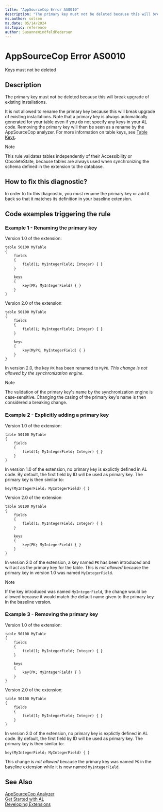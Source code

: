 ```yaml
---
title: "AppSourceCop Error AS0010"
description: "The primary key must not be deleted because this will break upgrade of existing installations."
ms.author: solsen
ms.date: 05/14/2024
ms.topic: reference
author: SusanneWindfeldPedersen
---
```

[//]: # (START>DO_NOT_EDIT)
[//]: # (IMPORTANT:Do not edit any of the content between here and the END>DO_NOT_EDIT.)
[//]: # (Any modifications should be made in the .xml files in the ModernDev repo.)
# AppSourceCop Error AS0010
Keys must not be deleted

## Description
The primary key must not be deleted because this will break upgrade of existing installations.

[//]: # (IMPORTANT: END>DO_NOT_EDIT)

It is not allowed to rename the primary key because this will break upgrade of existing installations. Note that a primary key is always automatically generated for your table even if you do not specify any keys in your AL code. Removing the primary key will then be seen as a rename by the AppSourceCop analyzer. For more information on table keys, see [Table Keys](../devenv-table-keys.md).

> [!NOTE]  
> This rule validates tables independently of their Accessibility or ObsoleteState, because tables are always used when synchronizing the schema defined in the extension to the database.

## How to fix this diagnostic?

In order to fix this diagnostic, you must rename the primary key or add it back so that it matches its definition in your baseline extension.

## Code examples triggering the rule

### Example 1 - Renaming the primary key

Version 1.0 of the extension:

```AL
table 50100 MyTable
{
    fields
    {
        field(1; MyIntegerField; Integer) { }
    }

    keys
    {
        key(PK; MyIntegerField) { }
    }
}
```

Version 2.0 of the extension:

```AL
table 50100 MyTable
{
    fields
    {
        field(1; MyIntegerField; Integer) { }
    }

    keys
    {
        key(MyPK; MyIntegerField) { }
    }
}
```

In version 2.0, the key `PK` has been renamed to `MyPK`. *This change is not allowed by the synchronization engine*.

> [!NOTE]
> The validation of the primary key's name by the synchronization engine is case-sensitive. Changing the casing of the primary key's name is then considered a breaking change.

### Example 2 - Explicitly adding a primary key

Version 1.0 of the extension:

```AL
table 50100 MyTable
{
    fields
    {
        field(1; MyIntegerField; Integer) { }
    }
}
```

In version 1.0 of the extension, no primary key is explictly defined in AL code. By default, the first field by ID will be used as primary key. The primary key is then similar to:

```AL
key(MyIntegerField; MyIntegerField) { }
```

Version 2.0 of the extension:

```AL
table 50100 MyTable
{
    fields
    {
        field(1; MyIntegerField; Integer) { }
    }

    keys
    {
        key(PK; MyIntegerField) { }
    }
}
```

In version 2.0 of the extension, a key named `PK` has been introduced and will act as the primary key for the table. This is *not allowed* because the primary key in version 1.0 was named `MyIntegerField`.

> [!NOTE]
> If the key introduced was named `MyIntegerField`, the change would be allowed because it would match the default name given to the primary key in the baseline version.

### Example 3 - Removing the primary key

Version 1.0 of the extension:

```AL
table 50100 MyTable
{
    fields
    {
        field(1; MyIntegerField; Integer) { }
    }

    keys
    {
        key(PK; MyIntegerField) { }
    }
}
```

Version 2.0 of the extension:

```AL
table 50100 MyTable
{
    fields
    {
        field(1; MyIntegerField; Integer) { }
    }
}
```

In version 2.0 of the extension, no primary key is explictly defined in AL code. By default, the first field by ID will be used as primary key. The primary key is then similar to:

```AL
key(MyIntegerField; MyIntegerField) { }
```

This change is *not allowed* because the primary key was named `PK` in the baseline extension while it is now named `MyIntegerField`.

## See Also  
[AppSourceCop Analyzer](appsourcecop.md)  
[Get Started with AL](../devenv-get-started.md)  
[Developing Extensions](../devenv-dev-overview.md)  
